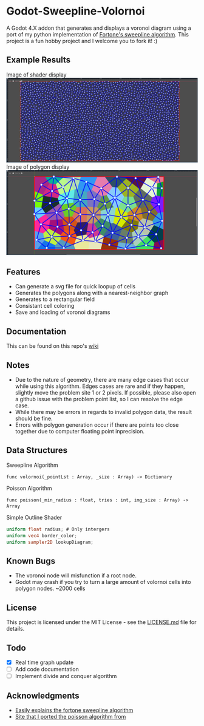 # Godot-Sweepline-Volornoi

A Godot 4.X addon that generates and displays a voronoi diagram using a port of my python implementation of [Fortone's sweepline algorithm](https://en.wikipedia.org/wiki/Fortune%27s_algorithm). This project is a fun hobby project and I welcome you to fork it! :)

## Example Results
Image of shader display
![Image of shader display](https://github.com/Sinowa-Programming/Godot-Sweepline-Volornoi/blob/main/images/shader_display_example.png)
Image of polygon display
![Image of Polygon Display](https://github.com/Sinowa-Programming/Godot-Sweepline-Volornoi/blob/main/images/polygon_display_example.png)

## Features

* Can generate a svg file for quick loopup of cells
* Generates the polygons along with a nearest-neighbor graph
* Generates to a rectangular field
* Consistant cell coloring
* Save and loading of voronoi diagrams

## Documentation
This can be found on this repo's [wiki](https://github.com/Sinowa-Programming/Godot-Sweepline-Volornoi/wiki)

## Notes
* Due to the nature of geometry, there are many edge cases that occur while using this algorithm. Edges cases are rare and if they happen, slightly move the problem site 1 or 2 pixels. If possible, please also open a github issue with the problem point list, so I can resolve the edge case.
* While there may be errors in regards to invalid polygon data, the result should be fine.
* Errors with polygon generation occur if there are points too close together due to computer floating point inprecision.


## Data Structures
Sweepline Algorithm
```GDScript
func volornoi(_pointLst : Array, _size : Array) -> Dictionary
```
Poisson Algorithm
```GDScript
func poisson(_min_radius : float, tries : int, img_size : Array) -> Array
```
Simple Outline Shader
```GLSL
uniform float radius; # Only intergers
uniform vec4 border_color;
uniform sampler2D lookupDiagram;
```

## Known Bugs
* The voronoi node will misfunction if a root node.
* Godot may crash if you try to turn a large amount of volornoi cells into polygon nodes. ~2000 cells
## License

This project is licensed under the MIT License - see the [LICENSE.md](https://github.com/Sinowa-Programming/Godot-Sweepline-Volornoi/blob/main/LICENSE) file for details.

## Todo
* [x] Real time graph update
* [ ] Add code documentation
* [ ] Implement divide and conquer algorithm

## Acknowledgments

* [Easily explains the fortone sweepline algorithm](https://blog.ivank.net/fortunes-algorithm-and-implementation.html)
* [Site that I ported the poisson algorithm from](https://sighack.com/post/poisson-disk-sampling-bridsons-algorithm)

